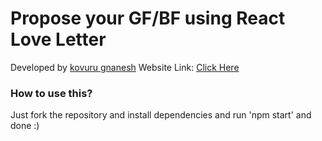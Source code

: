 # Propose your GF/BF using React Love Letter

Developed by [kovuru gnanesh](https://instagram.com/niihaaarrrr)
Website Link: [Click Here](https://Gnaneshks/react-love-letter)

### How to use this?
Just fork the repository and install dependencies and run 'npm start' and done :)

